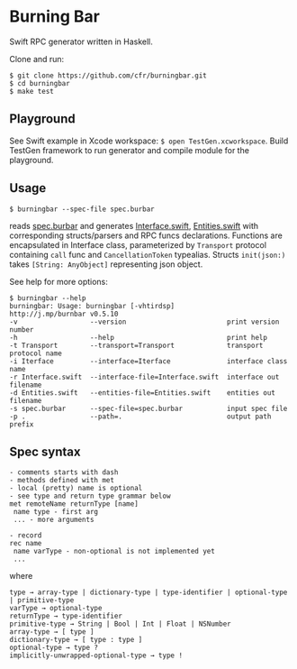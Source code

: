 # Burning Bar

Swift RPC generator written in Haskell.

Clone and run:

    $ git clone https://github.com/cfr/burningbar.git
    $ cd burningbar
    $ make test

## Playground

See Swift example in Xcode workspace: `$ open TestGen.xcworkspace`.
Build TestGen framework to run generator and compile module for the playground.

## Usage

    $ burningbar --spec-file spec.burbar

reads [spec.burbar][Spec] and generates [Interface.swift][], [Entities.swift][] with
corresponding structs/parsers and RPC funcs declarations. Functions are encapsulated
in Interface class, parameterized by `Transport` protocol containing `call` func
and `CancellationToken` typealias. Structs `init(json:)` takes `[String: AnyObject]`
representing json object.

See help for more options:

    $ burningbar --help
    burningbar: Usage: burningbar [-vhtirdsp]
    http://j.mp/burnbar v0.5.10
    -v                  --version                         print version number
    -h                  --help                            print help
    -t Transport        --transport=Transport             transport protocol name
    -i Iterface         --interface=Iterface              interface class name
    -r Interface.swift  --interface-file=Interface.swift  interface out filename
    -d Entities.swift   --entities-file=Entities.swift    entities out filename
    -s spec.burbar      --spec-file=spec.burbar           input spec file
    -p .                --path=.                          output path prefix

   [Interface.swift]: TestGen/Interface.swift
   [Entities.swift]: TestGen/Entities.swift
   [Spec]: spec.burbar

## Spec syntax

    - comments starts with dash
    - methods defined with met
    - local (pretty) name is optional
    - see type and return type grammar below
    met remoteName returnType [name]
     name type - first arg
     ... - more arguments
    
    - record
    rec name
     name varType - non-optional is not implemented yet
     ...

where

    type → array-type | dictionary-type | type-identifier | optional-type | primitive-type
    varType → optional-type
    returnType → type-identifier
    primitive-type → String | Bool | Int | Float | NSNumber
    array-type → [ type ]
    dictionary-type → [ type : type ]
    optional-type → type ?
    implicitly-unwrapped-optional-type → type !

